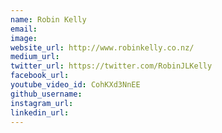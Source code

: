 ```yaml
---
name: Robin Kelly
email: 
image: 
website_url: http://www.robinkelly.co.nz/
medium_url: 
twitter_url: https://twitter.com/RobinJLKelly
facebook_url: 
youtube_video_id: CohKXd3NnEE
github_username: 
instagram_url: 
linkedin_url: 
---
```



